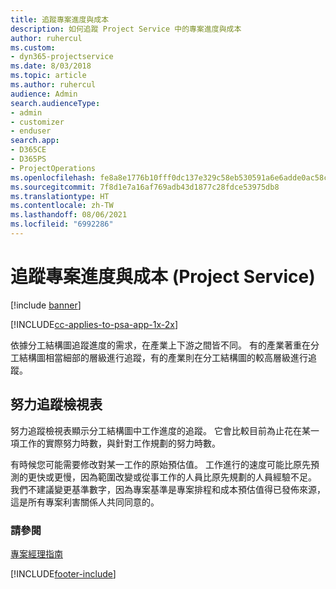 ```yaml
---
title: 追蹤專案進度與成本
description: 如何追蹤 Project Service 中的專案進度與成本
author: ruhercul
ms.custom:
- dyn365-projectservice
ms.date: 8/03/2018
ms.topic: article
ms.author: ruhercul
audience: Admin
search.audienceType:
- admin
- customizer
- enduser
search.app:
- D365CE
- D365PS
- ProjectOperations
ms.openlocfilehash: fe8a8e1776b10fff0dc137e329c58eb530591a6e6adde0ac58ca83d323c5da4f
ms.sourcegitcommit: 7f8d1e7a16af769adb43d1877c28fdce53975db8
ms.translationtype: HT
ms.contentlocale: zh-TW
ms.lasthandoff: 08/06/2021
ms.locfileid: "6992286"
---
```

# <a name="track-project-progress-and-cost-project-service"></a>追蹤專案進度與成本 (Project Service)

[!include [banner](../includes/psa-now-project-operations.md)]

[!INCLUDE[cc-applies-to-psa-app-1x-2x](../includes/cc-applies-to-psa-app-1x-2x.md)]

依據分工結構圖追蹤進度的需求，在產業上下游之間皆不同。 有的產業著重在分工結構圖相當細部的層級進行追蹤，有的產業則在分工結構圖的較高層級進行追蹤。  
  
## <a name="effort-tracking-view"></a>努力追蹤檢視表  
努力追蹤檢視表顯示分工結構圖中工作進度的追蹤。 它會比較目前為止花在某一項工作的實際努力時數，與針對工作規劃的努力時數。  
  
有時候您可能需要修改對某一工作的原始預估值。 工作進行的速度可能比原先預測的更快或更慢，因為範圍改變或從事工作的人員比原先規劃的人員經驗不足。 我們不建議變更基準數字，因為專案基準是專案排程和成本預估值得已發佈來源，這是所有專案利害關係人共同同意的。  
  
### <a name="see-also"></a>請參閱  
 [專案經理指南](../psa/project-manager-guide.md)


[!INCLUDE[footer-include](../includes/footer-banner.md)]